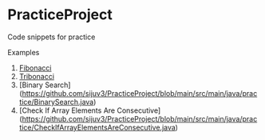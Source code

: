 # PracticeProject
Code snippets for practice

Examples
1. [Fibonacci](https://github.com/sijuv3/PracticeProject/blob/main/src/main/java/practice/Fibonacci.java)
2. [Tribonacci](https://github.com/sijuv3/PracticeProject/blob/main/src/main/java/practice/Tribonacci.java)
3. [Binary Search] (https://github.com/sijuv3/PracticeProject/blob/main/src/main/java/practice/BinarySearch.java)
4. [Check If Array Elements Are Consecutive] (https://github.com/sijuv3/PracticeProject/blob/main/src/main/java/practice/CheckIfArrayElementsAreConsecutive.java)

